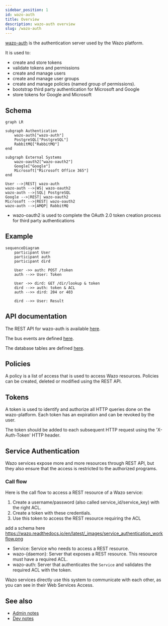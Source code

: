 ```yaml
---
sidebar_position: 1
id: wazo-auth
title: Overview
description: wazo-auth overview
slug: /wazo-auth
---
```


[wazo-auth](https://github.com/wazo-platform/wazo-auth) is the authentication server used by the Wazo platform.

It is used to:

- create and store tokens
- validate tokens and permissions
- create and manage users
- create and manage user groups
- create and manage policies (named group of permissions).
- bootstrap third party authentication for Microsoft and Google
- store tokens for Google and Microsoft

## Schema

```mermaid
graph LR

subgraph Authentication
    wazo-auth["wazo-auth"]
    PostgreSQL["PostgreSQL"]
    RabbitMQ["RabbitMQ"]
end

subgraph External Systems
    wazo-oauth2["wazo-oauth2"]
    Google["Google"]
    Microsoft["Microsoft Office 365"]
end

User -->|REST| wazo-auth
wazo-auth -->|WS| wazo-oauth2
wazo-auth -->|SQL| PostgreSQL
Google -->|REST| wazo-oauth2
Microsoft -->|REST| wazo-oauth2
wazo-auth -->|AMQP| RabbitMQ
```

- wazo-oauth2 is used to complete the OAuth 2.0 token creation process for third party authentications

## Example

```mermaid
sequenceDiagram
    participant User
    participant auth
    participant dird

    User ->> auth: POST /token
    auth -->> User: Token

    User ->> dird: GET /dir/lookup & token
    dird -->> auth: token & ACL
    auth -->> dird: 204 or 403

    dird -->> User: Result
```

## API documentation

The REST API for wazo-auth is available [here](../api/authentication.html).

The bus events are defined [here](https://github.com/wazo-platform/wazo-bus/blob/master/wazo_bus/resources/auth/events.py).

The database tables are defined [here](https://github.com/wazo-platform/wazo-auth/blob/master/wazo_auth/database/models.py).

## Policies

A policy is a list of access that is used to access Wazo resources.
Policies can be created, deleted or modified using the REST API.

## Tokens

A token is used to identify and authorize all HTTP queries done on the wazo-platform. Each token has an expiration
and can be revoked by the user.

The token should be added to each subsequent HTTP request using the 'X-Auth-Token' HTTP header.

## Service Authentication

Wazo services expose more and more resources through REST API, but they also ensure that the access
is restricted to the authorized programs.

### Call flow

Here is the call flow to access a REST resource of a Wazo service:

1. Create a username/password (also called service_id/service_key) with the right ACL.
2. Create a token with these credentials.
3. Use this token to access the REST resource requiring the ACL

add a schema here https://wazo.readthedocs.io/en/latest/_images/service_authentication_workflow.png

- Service: Service who needs to access a REST resource.
- wazo-\{daemon\}: Server that exposes a REST resource. This resource must have a required ACL.
- wazo-auth: Server that authenticates the `Service` and validates the required ACL with the token.

Wazo services directly use this system to communicate with each other, as you can see in their Web
Services Access.

## See also

- [Admin notes](authentication-admin.html)
- [Dev notes](authentication-admin.html)
